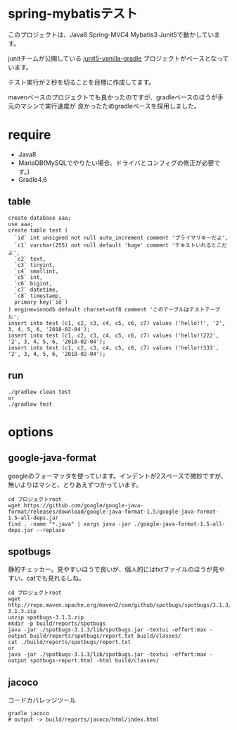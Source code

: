 # spring-mybatisテスト

このプロジェクトは、Java8 Spring-MVC4 Mybatis3 Junit5で動かしています。

junitチームが公開している [junit5-vanilla-gradle](https://github.com/junit-team/junit5-samples/tree/master/junit5-vanilla-gradle) プロジェクトがベースとなっています。

テスト実行が２秒を切ることを目標に作成してます。

mavenベースのプロジェクトでも良かったのですが、gradleベースのほうが手元のマシンで実行速度が
良かったためgradleベースを採用しました。

# require

- Java8
- MariaDB(MySQLでやりたい場合、ドライバとコンフィグの修正が必要です。)
- Gradle4.6

## table

```
create database aaa;
use aaa;
create table test (
  `id` int unsigned not null auto_increment comment 'プライマリキーだよ',
  `c1` varchar(255) not null default 'hoge' comment 'テキストいれるとこだよ',
  `c2` text,
  `c3` tinyint,
  `c4` smallint,
  `c5` int,
  `c6` bigint,
  `c7` datetime,
  `c8` timestamp,
  primary key(`id`)
) engine=innodb default charset=utf8 comment 'このテーブルはテストテーブル';
insert into test (c1, c2, c3, c4, c5, c6, c7) values ('hello!!', '2', 3, 4, 5, 6, '2018-02-04');
insert into test (c1, c2, c3, c4, c5, c6, c7) values ('hello!!222', '2', 3, 4, 5, 6, '2018-02-04');
insert into test (c1, c2, c3, c4, c5, c6, c7) values ('hello!!333', '2', 3, 4, 5, 6, '2018-02-04');
```

## run

```
./gradlew clean test
or
./gradlew test
```

# options

## google-java-format

googleのフォーマッタを使っています。インデントが2スペースで微妙ですが、無いよりはマシと、とりあえずつかっています。

```
cd プロジェクトroot
wget https://github.com/google/google-java-format/releases/download/google-java-format-1.5/google-java-format-1.5-all-deps.jar
find . -name "*.java" | xargs java -jar ./google-java-format-1.5-all-deps.jar --replace
```

## spotbugs

静的チェッカー。見やすいほうで良いが、個人的にはtxtファイルのほうが見やすい。catでも見れるしね。

```
cd プロジェクトroot
wget http://repo.maven.apache.org/maven2/com/github/spotbugs/spotbugs/3.1.3/spotbugs-3.1.3.zip
unzip spotbugs-3.1.3.zip
mkdir -p build/reports/spotbugs
java -jar ./spotbugs-3.1.3/lib/spotbugs.jar -textui -effort:max -output build/reports/spotbugs/report.txt build/classes/
cat ./build/reports/spotbugs/report.txt 
or
java -jar ./spotbugs-3.1.3/lib/spotbugs.jar -textui -effort:max -output spotbugs-report.html -html build/classes/
```

## jacoco

コードカバレッジツール

```
gradle jacoco
# output -> build/reports/jacoco/html/index.html
```
